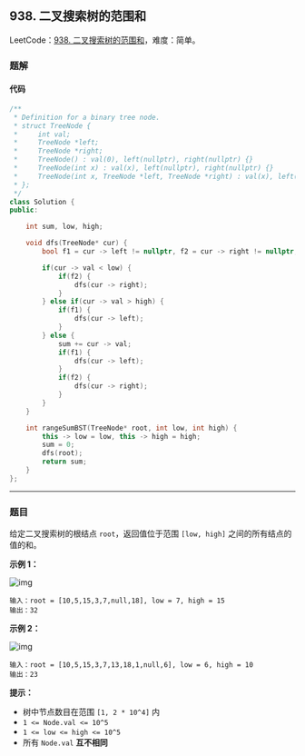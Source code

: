 ## 938. 二叉搜索树的范围和

LeetCode：[938. 二叉搜索树的范围和](https://leetcode.cn/problems/range-sum-of-bst/)，难度：简单。

### 题解

#### 代码

```c++
/**
 * Definition for a binary tree node.
 * struct TreeNode {
 *     int val;
 *     TreeNode *left;
 *     TreeNode *right;
 *     TreeNode() : val(0), left(nullptr), right(nullptr) {}
 *     TreeNode(int x) : val(x), left(nullptr), right(nullptr) {}
 *     TreeNode(int x, TreeNode *left, TreeNode *right) : val(x), left(left), right(right) {}
 * };
 */
class Solution {
public:

    int sum, low, high;

    void dfs(TreeNode* cur) {
        bool f1 = cur -> left != nullptr, f2 = cur -> right != nullptr;

        if(cur -> val < low) {
            if(f2) {
                dfs(cur -> right);
            }
        } else if(cur -> val > high) {
            if(f1) {
                dfs(cur -> left);
            }
        } else {
            sum += cur -> val;
            if(f1) {
                dfs(cur -> left);
            }
            if(f2) {
                dfs(cur -> right);
            }
        }
    }

    int rangeSumBST(TreeNode* root, int low, int high) {
        this -> low = low, this -> high = high;
        sum = 0;
        dfs(root);
        return sum;
    }
};
```



---



### 题目

给定二叉搜索树的根结点 `root`，返回值位于范围 `[low, high]` 之间的所有结点的值的和。

 

**示例 1：**

![img](https://gitee.com/xwl66/leetcode/raw/master/image/938-bst1.jpg)

```
输入：root = [10,5,15,3,7,null,18], low = 7, high = 15
输出：32
```

**示例 2：**

![img](https://gitee.com/xwl66/leetcode/raw/master/image/938-bst2.jpg)

```
输入：root = [10,5,15,3,7,13,18,1,null,6], low = 6, high = 10
输出：23
```

 

**提示：**

- 树中节点数目在范围 `[1, 2 * 10^4]` 内
- `1 <= Node.val <= 10^5`
- `1 <= low <= high <= 10^5`
- 所有 `Node.val` **互不相同**


